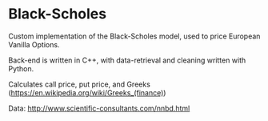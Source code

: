 # Black-Scholes

Custom implementation of the Black-Scholes model, used to price European Vanilla Options.

Back-end is written in C++, with data-retrieval and cleaning written with Python.

Calculates call price, put price, and Greeks (https://en.wikipedia.org/wiki/Greeks_(finance))

Data: http://www.scientific-consultants.com/nnbd.html
